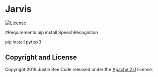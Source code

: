 # Jarvis

[![License](https://img.shields.io/badge/License-Apache%202.0-blue.svg)](https://opensource.org/licenses/Apache-2.0)

#Requirements
pip install SpeechRecognition

pip install pyttsx3

## Copyright and License

Copyright 2019 Justin Bee Code released under the [Apache 2.0](https://github.com/Justin-Bee/Jarvis/blob/master/LICENSE) license.

